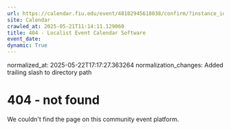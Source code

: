 ```yaml
---
url: https://calendar.fiu.edu/event/48102945618038/confirm/?instance_id=48102945653901&return=https%3A%2F%2Fcalendar.fiu.edu%2Fcalendar%3Fevent_types%255B%255D%3D127584
site: Calendar
crawled_at: 2025-05-21T11:14:11.129060
title: 404 - Localist Event Calendar Software
event_date: 
dynamic: True
---
```

normalized_at: 2025-05-22T17:17:27.363264
normalization_changes: Added trailing slash to directory path

# 404 - not found
We couldn't find the page on this community event platform.
